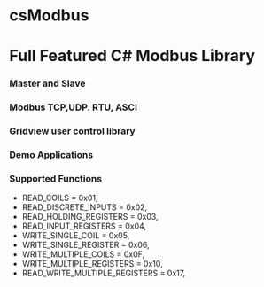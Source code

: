 # csModbus
# Full Featured C# Modbus Library
### Master and Slave
### Modbus TCP,UDP. RTU, ASCI
### Gridview user control library 
### Demo Applications
### Supported Functions
- READ_COILS = 0x01,
- READ_DISCRETE_INPUTS = 0x02,
- READ_HOLDING_REGISTERS = 0x03,
- READ_INPUT_REGISTERS = 0x04,
- WRITE_SINGLE_COIL = 0x05,
- WRITE_SINGLE_REGISTER = 0x06,
- WRITE_MULTIPLE_COILS = 0x0F,
- WRITE_MULTIPLE_REGISTERS = 0x10,
- READ_WRITE_MULTIPLE_REGISTERS = 0x17,     
